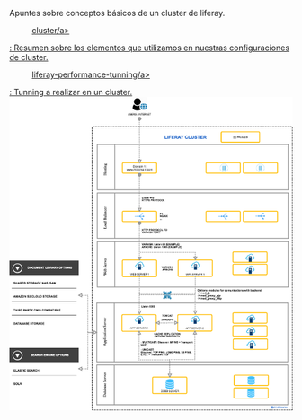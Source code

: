 Apuntes sobre conceptos básicos de un cluster de liferay. 

<p style="margin-left: 40px;"><a href=“cluster.MD"> cluster/a></p>: Resumen sobre los elementos que utilizamos en nuestras configuraciones de cluster.
<p style="margin-left: 40px;"><a href=“liferay-performance-tunning.MD"> liferay-performance-tunning/a></p>: Tunning a realizar en un cluster.

<img src="images/cluster.png">
